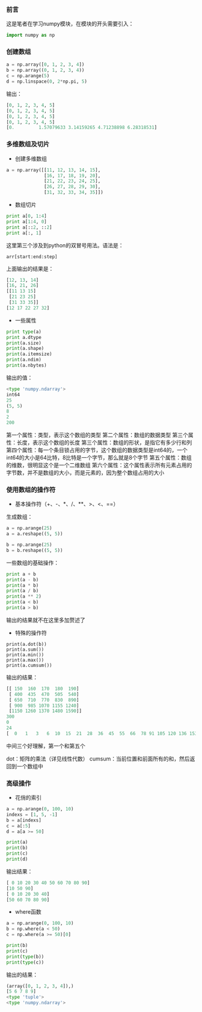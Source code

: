 ### 前言
这是笔者在学习numpy模块，在模块的开头需要引入：

```py
import numpy as np
```

### 创建数组

```py
a = np.array([0, 1, 2, 3, 4])
b = np.array((0, 1, 2, 3, 4))
c = np.arange(5)
d = np.linspace(0, 2*np.pi, 5)
```

输出：

```py
[0, 1, 2, 3, 4, 5]
[0, 1, 2, 3, 4, 5]
[0, 1, 2, 3, 4, 5]
[0, 1, 2, 3, 4, 5]
[0.         1.57079633 3.14159265 4.71238898 6.28318531]
```

### 多维数组及切片

- 创建多维数组

```py
a = np.array([[11, 12, 13, 14, 15],
              [16, 17, 18, 19, 20],
              [21, 22, 23, 24, 25],
              [26, 27, 28, 29, 30],
              [31, 32, 33, 34, 35]])
```

- 数组切片

```py
print a[0, 1:4]
print a[1:4, 0]
print a[::2, ::2]
print a[:, 1]
```

这里第三个涉及到python的双冒号用法。语法是：

```
arr[start:end:step]
```

上面输出的结果是：

```py
[12, 13, 14]
[16, 21, 26]
[[11 13 15]
 [21 23 25]
 [31 33 35]]
[12 17 22 27 32]
```

- 一些属性

```py
print type(a)
print a.dtype
print(a.size)
print(a.shape)
print(a.itemsize)
print(a.ndim)
print(a.nbytes)
```
输出的值：

```py
<type 'numpy.ndarray'>
int64
25
(5, 5)
8
2
200
```
第一个属性：类型，表示这个数组的类型
第二个属性：数组的数据类型
第三个属性：长度，表示这个数组的长度
第三个属性：数组的形状，是指它有多少行和列
第四个属性：每一个条目锁占用的字节，这个数组的数据类型是int64的，一个int64的大小是64比特，8比特是一个字节，那么就是8个字节
第五个属性：数组的维数，很明显这个是一个二维数组
第六个属性：这个属性表示所有元素占用的字节数，并不是数组的大小，而是元素的，因为整个数组占用的大小


### 使用数组的操作符

- 基本操作符（+、-、*、/、**、>、<、==）

生成数组：
```py
a = np.arange(25)
a = a.reshape((5, 5))

b = np.arange(25)
b = b.reshape((5, 5))
```

一些数组的基础操作：

```py
print a + b
print(a - b)
print(a * b)
print(a / b)
print(a ** 2)
print(a < b)
print(a > b)
```
输出的结果就不在这里多加赘述了


- 特殊的操作符
```
print(a.dot(b))
print(a.sum())
print(a.min())
print(a.max())
print(a.cumsum())
```
输出的结果：
```py
[[ 150  160  170  180  190]
 [ 400  435  470  505  540]
 [ 650  710  770  830  890]
 [ 900  985 1070 1155 1240]
 [1150 1260 1370 1480 1590]]
300
0
24
[  0   1   3   6  10  15  21  28  36  45  55  66  78 91 105 120 136 153 171 190 210 231 253 276 300]
```
中间三个好理解，第一个和第五个

dot：矩阵的乘法（详见线性代数）
cumsum：当前位置和前面所有的和，然后返回到一个数组中

### 高级操作

- 花俏的索引

```py
a = np.arange(0, 100, 10)
indexs = [1, 5, -1]
b = a[indexs]
c = a[:5]
d = a[a >= 50]

print(a)
print(b)
print(c)
print(d)
```

输出结果：

```py
[ 0 10 20 30 40 50 60 70 80 90]
[10 50 90]
[ 0 10 20 30 40]
[50 60 70 80 90]
```

- where函数

```py
a = np.arange(0, 100, 10)
b = np.where(a < 50)
c = np.where(a >= 50)[0]

print(b)
print(c)
print(type(b))
print(type(c))
```

输出的结果：
```py
(array([0, 1, 2, 3, 4]),)
[5 6 7 8 9]
<type 'tuple'>
<type 'numpy.ndarray'>
```